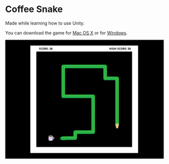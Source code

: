 Coffee Snake
============
Made while learning how to use Unity.

You can download the game for [Mac OS X](https://github.com/gbrixey/coffee-snake/releases/download/v1.0.0/coffee-snake-mac.zip) or for [Windows](https://github.com/gbrixey/coffee-snake/releases/download/v1.0.0/coffee-snake.zip).

![Screenshot of the game](https://github.com/gbrixey/coffee-snake/raw/master/coffee-snake.png)